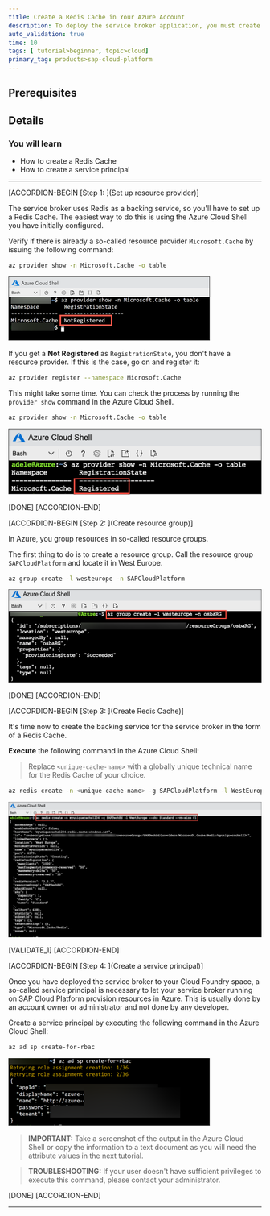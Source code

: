 ```yaml
---
title: Create a Redis Cache in Your Azure Account
description: To deploy the service broker application, you must create and configure a Redis Cache in your Azure Account.
auto_validation: true
time: 10
tags: [ tutorial>beginner, topic>cloud]
primary_tag: products>sap-cloud-platform
---
```


## Prerequisites

## Details
### You will learn
  - How to create a Redis Cache
  - How to create a service principal

---

[ACCORDION-BEGIN [Step 1: ](Set up resource provider)]

The service broker uses Redis as a backing service, so you'll have to set up a Redis Cache. The easiest way to do this is using the Azure Cloud Shell you have initially configured.

Verify if there is already a so-called resource provider `Microsoft.Cache` by issuing the following command:

```Bash
az provider show -n Microsoft.Cache -o table
```

![resource provider not yet registered](az-resource-provider-not-registered.png)

If you get a **Not Registered** as `RegistrationState`, you don't have a resource provider. If this is the case, go on and register it:

```Bash
az provider register --namespace Microsoft.Cache
```

This might take some time. You can check the process by running the `provider show` command in the Azure Cloud Shell.

```Bash
az provider show -n Microsoft.Cache -o table
```

![resource provider is now registered](az-resource-provider-registered.png)

[DONE]
[ACCORDION-END]

[ACCORDION-BEGIN [Step 2: ](Create resource group)]

In Azure, you group resources in so-called resource groups.

The first thing to do is to create a resource group. Call the resource group `SAPCloudPlatform` and locate it in West Europe.

```Bash
az group create -l westeurope -n SAPCloudPlatform
```

![resource group created](resource-group-creation.png)

[DONE]
[ACCORDION-END]


[ACCORDION-BEGIN [Step 3: ](Create Redis Cache)]

It's time now to create the backing service for the service broker in the form of a Redis Cache.

**Execute** the following command in the Azure Cloud Shell:

>Replace `<unique-cache-name>` with a globally unique technical name for the Redis Cache of your choice.

```Bash
az redis create -n <unique-cache-name> -g SAPCloudPlatform -l WestEurope --sku Standard --vm-size C1
```

![redis cache created](create-redis-cache.png)

[VALIDATE_1]
[ACCORDION-END]

[ACCORDION-BEGIN [Step 4: ](Create a service principal)]

Once you have deployed the service broker to your Cloud Foundry space, a so-called service principal is necessary to let your service broker running on SAP Cloud Platform provision resources in Azure. This is usually done by an account owner or administrator and not done by any developer.

Create a service principal by executing the following command in the Azure Cloud Shell:

```Bash
az ad sp create-for-rbac
```

![set up service principal](setup-service-principal.png)

>**IMPORTANT:** Take a screenshot of the output in the Azure Cloud Shell or copy the information to a text document as you will need the attribute values in the next tutorial.

>**TROUBLESHOOTING:** If your user doesn't have sufficient privileges to execute this command, please contact your administrator.

[DONE]
[ACCORDION-END]



---
